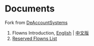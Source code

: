 # Documents

Fork from [DeAccountSystems](https://github.com/DeAccountSystems/Documents/blob/main/Reserved_DAS/Reserved_DAS_List.md)


1. Flowns Introduction, [English](https://hackmd.io/@flowns/intro) | [中文版](https://hackmd.io/@flowns/intro-zh)
2. [Reserved Flowns List](./Reserved_Flowns_List.md)

